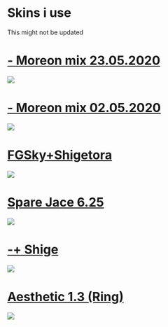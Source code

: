 # Skins i use

This might not be updated

# [- Moreon mix 23.05.2020](https://drive.google.com/file/d/1ezOIkjtiRO3EmL7KbcqOXoo4gMm69jBm/view?usp=sharing)
![](https://osu.ppy.sh/ss/14958907/360f)

# [- Moreon mix 02.05.2020](https://drive.google.com/file/d/1tbU2twOrYmRtHoSnqjvKesVyQpVXrqc1/view?usp=sharing)
![](https://osu.ppy.sh/ss/14848147/8cda)

# [FGSky+Shigetora](https://drive.google.com/file/d/1O8MVcw_vGcbJGvI4s3aYNmO_XOs-j6Pj/view?usp=sharing)
![](https://osu.ppy.sh/ss/14958873/f012)

# [Spare Jace 6.25](https://drive.google.com/file/d/14xxXiOP8MRcxRprYUa01hLLNzSp0QH7T/view?usp=sharing)
![](https://osu.ppy.sh/ss/14958892/faa7)

# [-+ Shige](https://drive.google.com/file/d/1qQzX6GFLHJQzngFvNrHfu3NUgq-6H_j9/view?usp=sharing)
![](https://osu.ppy.sh/ss/14850263/38fb)

# [Aesthetic 1.3 (Ring)](https://drive.google.com/file/d/1qvdU9-IrKs9E0fmLY6lzA5LKioYoBmNT/view?usp=sharing)
![](https://osu.ppy.sh/ss/14850282/6ffc)
